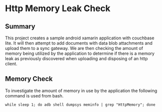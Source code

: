 # Http Memory Leak Check
## Summary
This project creates a sample android xamarin application with couchbase lite.  It will then attempt to add documents with data blob attachments and upload them to a sync gateway.  We are then checking the amount of memory being utilized by the application to determine if there is a memory leak as previously discovered when uploading and disposing of an http client.

## Memory Check
To investigate the amount of memory in use by the application the following command is used from bash.

`while sleep 1; do adb shell dumpsys meminfo | grep "HttpMemory"; done`